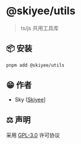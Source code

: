 # @skiyee/utils

> ts/js 共用工具库

## 📦 安装

```sh
pnpm add @skiyee/utils
```

## 😁 作者

- Sky ([Skiyee](https://github.com/Skiyee)]

## ⚖️ 声明

采用 [GPL-3.0](./LICENSE) 许可协议
